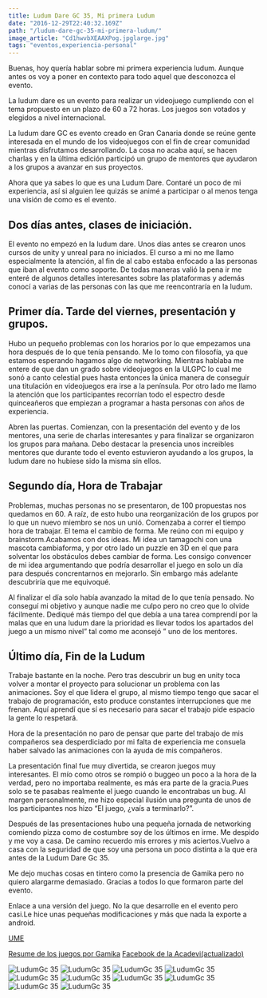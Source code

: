 ```yaml
---
title: Ludum Dare GC 35, Mi primera Ludum
date: "2016-12-29T22:40:32.169Z"
path: "/ludum-dare-gc-35-mi-primera-ludum/"
image_article: "Cd1hwvbXEAAXPog.jpglarge.jpg"
tags: "eventos,experiencia-personal"
---
```



Buenas, hoy quería hablar sobre mi primera experiencia ludum. Aunque antes os voy a poner en contexto para todo aquel que desconozca el evento.

La ludum dare es un evento para realizar un videojuego cumpliendo con el tema propuesto en un plazo de 60 a 72 horas. Los juegos son votados y elegidos a nivel internacional.

La ludum dare GC es evento creado en Gran Canaria donde se reúne gente interesada en el mundo de los videojuegos con el fin de crear comunidad mientras disfrutamos desarrollando. La cosa no acaba aquí, se hacen charlas y en la última edición participó un grupo de mentores que ayudaron a los grupos a avanzar en sus proyectos.

Ahora que ya sabes lo que es una Ludum Dare. Contaré un poco de mi experiencia, así si alguien lee quizás se animé a participar o al menos tenga una visión de como es el evento.



## Dos días antes, clases de iniciación.


El evento no empezó en la ludum dare. Unos días antes se crearon unos cursos de unity y unreal para no iniciados. El curso a mi no me llamo especialmente la atención, al fin de al cabo estaba enfocado a las personas que iban al evento como soporte. De todas maneras valió la pena ir me enteré de algunos detalles interesantes sobre las plataformas y además conocí a varias de las personas con las que me reencontraría en la ludum.

## Primer día. Tarde del viernes, presentación y grupos.

Hubo un pequeño problemas con los horarios por lo que empezamos una hora después de lo que tenía pensando. Me lo tomo con filosofía, ya que estamos esperando hagamos algo de networking. Mientras hablaba me entere de que dan un grado sobre videojuegos en la ULGPC lo cual me sonó a canto celestial pues hasta entonces la única manera de conseguir una titulación en videojuegos era irse a la península. Por otro lado me llamo la atención que los participantes recorrían todo el espectro desde quinceañeros que empiezan a programar a hasta personas con años de experiencia.

Abren las puertas. Comienzan, con la presentación del evento y de los mentores, una serie de charlas interesantes y para finalizar se organizaron los grupos para mañana. Debo destacar la presencia unos increibles mentores que durante todo el evento estuvieron ayudando a los grupos, la ludum dare no hubiese sido la misma sin ellos.


## Segundo día, Hora de Trabajar


Problemas, muchas personas no se presentaron, de 100 propuestas nos quedamos en 60. A raíz, de esto hubo una reorganización de los grupos por lo que un nuevo miembro se nos un unió. Comenzaba a correr el tiempo hora de trabajar. El tema el cambio de forma. Me reúno con mi equipo y brainstorm.Acabamos con dos ideas. Mi idea un tamagochi con una mascota cambiaforma, y por otro lado un puzzle en 3D en el que para solventar los obstáculos debes cambiar de forma. Les consigo convencer de mi idea argumentando que podría desarrollar el juego en solo un día para después concrentarnos en mejorarlo. Sin embargo más adelante descubriría que me equivoqué.

 

 Al finalizar el día solo había avanzado la mitad de lo que tenía pensado. No conseguí mi objetivo y aunque nadie me culpo pero no creo que lo olvide fácilmente. Dediqué más tiempo del que debía a una tarea comprendí por la malas que en una ludum dare la prioridad es llevar todos los apartados del juego a un mismo nivel” tal como me aconsejó ” uno de los mentores.


## Último día, Fin de la Ludum


Trabaje bastante en la noche. Pero tras descubrir un bug en unity toca volver a montar el proyecto para solucionar un problema con las animaciones. Soy el que lidera el grupo, al mismo tiempo tengo que sacar el trabajo de programación, esto produce constantes interrupciones que me frenan. Aquí aprendí que sí es necesario para sacar el trabajo pide espacio la gente lo respetará.

Hora de la presentación no paro de pensar que parte del trabajo de mis compañeros sea desperdiciado por mi falta de experiencia me consuela haber salvado las animaciones con la ayuda de mis compañeros.

La presentación final fue muy divertida, se crearon juegos muy interesantes. El mío como otros se rompió o buggeo un poco a la hora de la verdad, pero no importaba realmente, es más era parte de la gracia.Pues solo se te pasabas realmente el juego cuando le encontrabas un bug. Al margen personalmente, me hizo especial ilusión una pregunta de unos de los participantes nos hizo “El juego, ¿vaís a terminarlo?”.

Después de las presentaciones hubo una pequeña jornada de networking comiendo pizza como de costumbre soy de los últimos en irme. Me despido y me voy a casa. De camino recuerdo mis errores y mis aciertos.Vuelvo a casa con la seguridad de que soy una persona un poco distinta a la que era antes de la Ludum Dare Gc 35.

 

Me dejo muchas cosas en tintero como la presencia de Gamika pero no quiero alargarme demasiado. Gracias a todos lo que formaron parte del evento.

 

Enlace a una versión del juego. No la que desarrolle en el evento pero casi.Le hice unas pequeñas modificaciones y más que nada la exporte a android.

[UME](https://jonay.itch.io/ume)


[Resume de los juegos por Gamika](http://gamika.es/articulos/10546/)
[Facebook de la Acadevi(actualizado)](https://www.facebook.com/AcadeviGameDev/)


![LudumGc 35](CgKOH8vW4AAIVHw.jpglarge.jpg)
![LudumGc 35](CgKOiYJW8AAWwZp.jpglarge.jpg)
![LudumGc 35](CgLA8tVW4AADFuo.jpg)
![LudumGc 35](CgLAx0jWcAAswmj.jpg)
![LudumGc 35](CgLhKG4WQAE8Xp5.jpglarge.jpg)
![LudumGc 35](CgPxrktWQAEoZsi.jpglarge.jpg)
![LudumGc 35](CgQ6B-7XIAAb6Zs.jpglarge.jpg)
![LudumGc 35](CgQsM3LW8AEY4Ph.jpglarge.jpg)
![LudumGc 35](CgQv0pWWIAA6duB.jpglarge.jpg)
![LudumGc 35](CgQv5M1WIAAGYbr.jpglarge.jpg)






